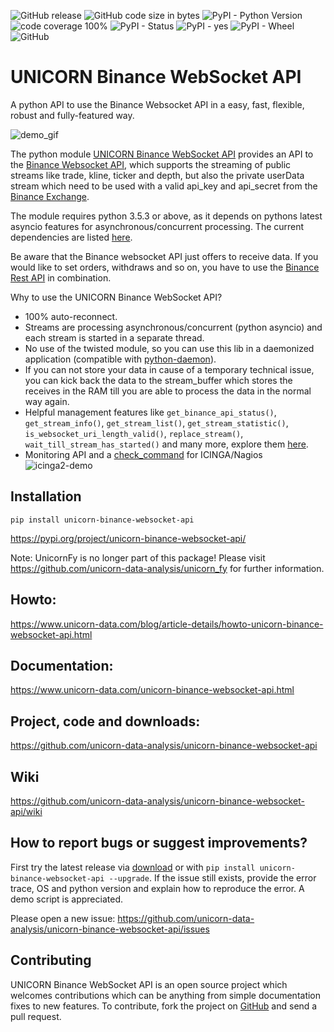 ![GitHub release](https://img.shields.io/github/release/unicorn-data-analysis/unicorn-binance-websocket-api.svg) ![GitHub code size in bytes](https://img.shields.io/github/languages/code-size/unicorn-data-analysis/unicorn-binance-websocket-api.svg) ![PyPI - Python Version](https://img.shields.io/pypi/pyversions/unicorn-binance-websocket-api.svg) ![code coverage 100%](https://img.shields.io/badge/coverage-100%25-brightgreen.svg) ![PyPI - Status](https://img.shields.io/pypi/status/unicorn-binance-websocket-api.svg) ![PyPI - yes](https://img.shields.io/badge/PyPI-yes-brightgreen.svg) ![PyPI - Wheel](https://img.shields.io/pypi/wheel/unicorn-binance-websocket-api.svg) ![GitHub](https://img.shields.io/github/license/unicorn-data-analysis/unicorn-binance-websocket-api.svg) 

# UNICORN Binance WebSocket API
A python API to use the Binance Websocket API in a easy, fast, flexible, robust and fully-featured way.

![demo_gif](https://s3.gifyu.com/images/unicorn_binance_websocket_api_demo.gif)

The python module [UNICORN Binance WebSocket API](https://github.com/unicorn-data-analysis/unicorn-binance-websocket-api) 
provides an API to the [Binance Websocket API](https://github.com/binance-exchange/binance-official-api-docs), which 
supports the streaming of public streams like trade, kline, ticker and depth, but also the private userData stream which 
need to be used with a valid api_key and api_secret from the [Binance Exchange](https://www.binance.com/).

The module requires python 3.5.3 or above, as it depends on pythons latest asyncio features for asynchronous/concurrent 
processing. The current dependencies are listed 
[here](https://github.com/unicorn-data-analysis/unicorn-binance-websocket-api/blob/master/requirements.txt).

Be aware that the Binance websocket API just offers to receive data. If you would like to set orders, withdraws and so 
on, you have to use the [Binance Rest API](https://github.com/binance-exchange/binance-official-api-docs/blob/master/rest-api.md) in combination. 

Why to use the UNICORN Binance WebSocket API?

- 100% auto-reconnect.
- Streams are processing asynchronous/concurrent (python asyncio) and each stream is started in a separate thread.
- No use of the twisted module, so you can use this lib in a daemonized application (compatible with 
[python-daemon](https://pypi.org/project/python-daemon/)).
- If you can not store your data in cause of a temporary technical issue, you can kick back the data to the stream_buffer which stores the receives in the RAM till you are able to process the data in the normal way again.
- Helpful management features like `get_binance_api_status()`, `get_stream_info()`, `get_stream_list()`, 
`get_stream_statistic()`, `is_websocket_uri_length_valid()`, `replace_stream()`, `wait_till_stream_has_started()` and many more, explore them [here](https://www.unicorn-data.com/unicorn-binance-websocket-api.html#binance_websocket_api_docu).
- Monitoring API and a [check_command](https://github.com/unicorn-data-analysis/unicorn-binance-websocket-api/blob/master/tools/icinga/README.md) for ICINGA/Nagios ![icinga2-demo](https://s3.gifyu.com/images/icinga2-unicorn_binance_websocket_api.png)

## Installation
`pip install unicorn-binance-websocket-api`

https://pypi.org/project/unicorn-binance-websocket-api/

Note: UnicornFy is no longer part of this package! Please visit https://github.com/unicorn-data-analysis/unicorn_fy for
further information.

## Howto: 
https://www.unicorn-data.com/blog/article-details/howto-unicorn-binance-websocket-api.html

## Documentation: 
https://www.unicorn-data.com/unicorn-binance-websocket-api.html

## Project, code and downloads: 
https://github.com/unicorn-data-analysis/unicorn-binance-websocket-api

## Wiki
https://github.com/unicorn-data-analysis/unicorn-binance-websocket-api/wiki

## How to report bugs or suggest improvements?
First try the latest release via [download](https://github.com/unicorn-data-analysis/unicorn-binance-websocket-api/releases) or with `pip install unicorn-binance-websocket-api --upgrade`. If the issue still exists, provide the error trace, OS and python version and explain how to reproduce the error. A demo script is appreciated.

Please open a new issue:
https://github.com/unicorn-data-analysis/unicorn-binance-websocket-api/issues

## Contributing
UNICORN Binance WebSocket API is an open source project which welcomes contributions which can be anything from simple 
documentation fixes to new features. To contribute, fork the project on [GitHub](https://github.com/unicorn-data-analysis/unicorn-binance-websocket-api) and send a pull request.
